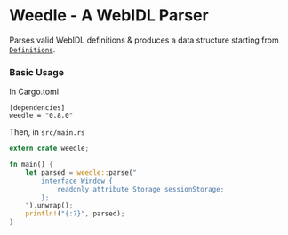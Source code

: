 # Weedle - A WebIDL Parser

Parses valid WebIDL definitions & produces a data structure starting from
[`Definitions`](https://docs.rs/weedle/latest/weedle/type.Definitions.html).

### Basic Usage

In Cargo.toml
```
[dependencies]
weedle = "0.8.0"
```

Then, in `src/main.rs`
```rust
extern crate weedle;

fn main() {
    let parsed = weedle::parse("
        interface Window {
            readonly attribute Storage sessionStorage;
        };
    ").unwrap();
    println!("{:?}", parsed);
}
```

